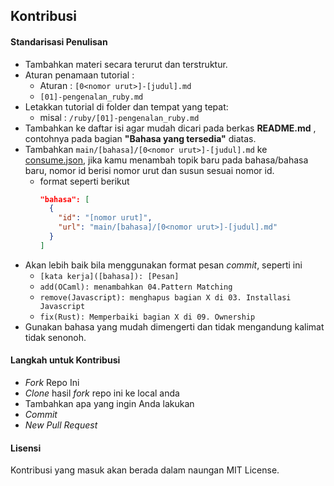 ## Kontribusi 

#### Standarisasi Penulisan

- Tambahkan materi secara terurut dan terstruktur.
- Aturan penamaan tutorial :
  - Aturan : `[0<nomor urut>]-[judul].md`
  - `[01]-pengenalan_ruby.md`
- Letakkan tutorial di folder dan tempat yang tepat:
  - misal : `/ruby/[01]-pengenalan_ruby.md`
- Tambahkan ke daftar isi agar mudah dicari pada berkas **README.md** , contohnya pada bagian **"Bahasa yang tersedia"** diatas.
- Tambahkan `main/[bahasa]/[0<nomor urut>]-[judul].md` ke [consume.json](./consume.json), jika kamu menambah topik baru pada bahasa/bahasa baru, nomor id berisi nomor urut dan susun sesuai nomor id.
  - format seperti berikut
    ```json
    "bahasa": [
      {
        "id": "[nomor urut]",
        "url": "main/[bahasa]/[0<nomor urut>]-[judul].md"
      }
    ]
    ```
- Akan lebih baik bila menggunakan format pesan *commit*, seperti ini
  - `[kata kerja]([bahasa]): [Pesan]`
  - `add(OCaml): menambahkan 04.Pattern Matching`
  - `remove(Javascript): menghapus bagian X di 03. Installasi Javascript`
  - `fix(Rust): Memperbaiki bagian X di 09. Ownership`
- Gunakan bahasa yang mudah dimengerti dan tidak mengandung kalimat tidak senonoh.

#### Langkah untuk Kontribusi

- _Fork_ Repo Ini
- _Clone_ hasil _fork_ repo ini ke local anda
- Tambahkan apa yang ingin Anda lakukan
- _Commit_
- _New Pull Request_


#### Lisensi 

Kontribusi yang masuk akan berada dalam naungan MIT License.
